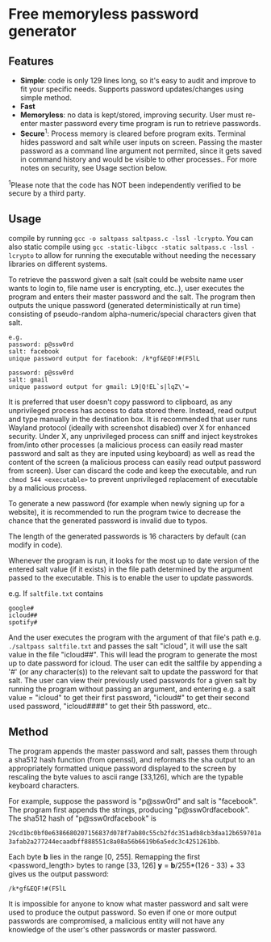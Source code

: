 # Free memoryless password generator
## Features
- **Simple**: code is only 129 lines long, so it's easy to audit and improve to fit your specific needs. Supports password updates/changes using simple method.
- **Fast**
- **Memoryless**: no data is kept/stored, improving security. User must re-enter master password every time program is run to retrieve passwords.
- **Secure**<sup>1</sup>: Process memory is cleared before program exits. Terminal hides password and salt while user inputs on screen. Passing the master password as a command line argument not permited, since it gets saved in command history and would be visible to other processes.. For more notes on security, see Usage section below.

<sup>1</sup>Please note that the code has NOT been independently verified to be secure by a third party.

## Usage
compile by running ```gcc -o saltpass saltpass.c -lssl -lcrypto```. You can also static compile using ```gcc -static-libgcc -static saltpass.c -lssl -lcrypto``` to allow for running the executable without needing the necessary libraries on different systems.

To retrieve the password given a salt (salt could be website name user wants to login to, file name user is encrypting, etc..), user executes the program and enters their master password and the salt. The program then outputs the unique password (generated deterministically at run time) consisting of pseudo-random alpha-numeric/special characters given that salt. 

```
e.g.
password: p@ssw0rd
salt: facebook
unique password output for facebook: /k*gf&EQF!#(F5lL
```
```
password: p@ssw0rd
salt: gmail
unique password output for gmail: L9|Q!EL`s|lqZ\'=
```

It is preferred that user doesn't copy password to clipboard, as any unprivileged process has access to data stored there. Instead, read output and type manually in the destination box. It is recommended that user runs Wayland protocol (ideally with screenshot disabled) over X for enhanced security. Under X, any unprivileged process can sniff and inject keystrokes from/into other processes (a malicious process can easily read master password and salt as they are inputed using keyboard) as well as read the content of the screen (a malicious process can easily read output password from screen). User can discard the code and keep the executable, and run ```chmod 544 <executable>``` to prevent unprivileged replacement of executable by a malicious process.

To generate a new password (for example when newly signing up for a website), it is recommended to run the program twice to decrease the chance that the generated password is invalid due to typos. 

The length of the generated passwords is 16 characters by default (can modify in code).

Whenever the program is run, it looks for the most up to date version of the entered salt value (if it exists) in the file path determined by the argument passed to the executable. This is to enable the user to update passwords.

e.g. If `saltfile.txt` contains
```
google#
icloud##
spotify#
```
And the user executes the program with the argument of that file's path e.g. `./saltpass saltfile.txt` and passes the salt "icloud", it will use the salt value in the file "icloud##". This will lead the program to generate the most up to date password for icloud. The user can edit the saltfile by appending a '#' (or any character(s)) to the relevant salt to update the password for that salt. The user can view their previously used passwords for a given salt by running the program without passing an argument, and entering e.g. a salt value = "icloud" to get their first password, "icloud#" to get their second used password, "icloud####" to get their 5th password, etc.. 

## Method 
The program appends the master password and salt, passes them through a sha512 hash function (from openssl), and reformats the sha output to an appropriately formatted unique password displayed to the screen by rescaling the byte values to ascii range [33,126], which are the typable keyboard characters. 

For example, suppose the password is "p@ssw0rd" and salt is "facebook". The program first appends the strings, producing "p@ssw0rdfacebook". The sha512 hash of "p@ssw0rdfacebook" is

```29cd1bc0bf0e6386680207156837d078f7ab80c55cb2fdc351adb8cb3daa12b659701a3afab2a277244ecaadbff888551c8a08a56b6619b6a5edc3c4251261bb```.

Each byte **b** lies in the range [0, 255]. Remapping the first <password_length> bytes to range [33, 126] **y** = **b**/255*(126 - 33) + 33 gives us the output password:

`/k*gf&EQF!#(F5lL`

It is impossible for anyone to know what master password and salt were used to produce the output password. So even if one or more output passwords are compromised, a malicious entity will not have any knowledge of the user's other passwords or master password.

